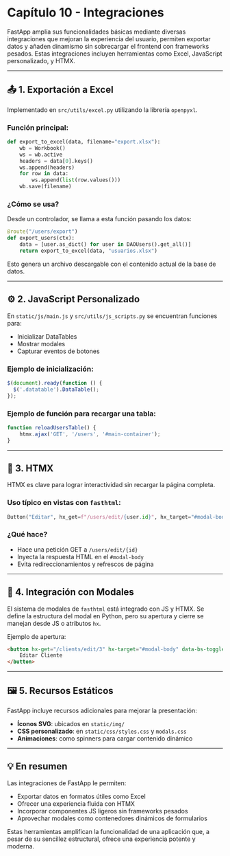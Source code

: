 # Capítulo 10 - Integraciones

FastApp amplía sus funcionalidades básicas mediante diversas integraciones que mejoran la experiencia del usuario, permiten exportar datos y añaden dinamismo sin sobrecargar el frontend con frameworks pesados. Estas integraciones incluyen herramientas como Excel, JavaScript personalizado, y HTMX.

---

## 📤 1. Exportación a Excel

Implementado en `src/utils/excel.py` utilizando la librería `openpyxl`.

### Función principal:
```python
def export_to_excel(data, filename="export.xlsx"):
    wb = Workbook()
    ws = wb.active
    headers = data[0].keys()
    ws.append(headers)
    for row in data:
        ws.append(list(row.values()))
    wb.save(filename)
```

### ¿Cómo se usa?
Desde un controlador, se llama a esta función pasando los datos:
```python
@route("/users/export")
def export_users(ctx):
    data = [user.as_dict() for user in DAOUsers().get_all()]
    return export_to_excel(data, "usuarios.xlsx")
```

Esto genera un archivo descargable con el contenido actual de la base de datos.

---

## ⚙️ 2. JavaScript Personalizado

En `static/js/main.js` y `src/utils/js_scripts.py` se encuentran funciones para:

- Inicializar DataTables
- Mostrar modales
- Capturar eventos de botones

### Ejemplo de inicialización:
```javascript
$(document).ready(function () {
  $('.datatable').DataTable();
});
```

### Ejemplo de función para recargar una tabla:
```javascript
function reloadUsersTable() {
    htmx.ajax('GET', '/users', '#main-container');
}
```

---

## 🔁 3. HTMX

HTMX es clave para lograr interactividad sin recargar la página completa.

### Uso típico en vistas con `fasthtml`:
```python
Button("Editar", hx_get=f"/users/edit/{user.id}", hx_target="#modal-body", hx_swap="innerHTML")
```

### ¿Qué hace?
- Hace una petición GET a `/users/edit/{id}`
- Inyecta la respuesta HTML en el `#modal-body`
- Evita redireccionamientos y refrescos de página

---

## 🧩 4. Integración con Modales

El sistema de modales de `fasthtml` está integrado con JS y HTMX. Se define la estructura del modal en Python, pero su apertura y cierre se manejan desde JS o atributos `hx`.

Ejemplo de apertura:
```html
<button hx-get="/clients/edit/3" hx-target="#modal-body" data-bs-toggle="modal" data-bs-target="#modal">
    Editar Cliente
</button>
```

---

## 🖼️ 5. Recursos Estáticos

FastApp incluye recursos adicionales para mejorar la presentación:

- **Íconos SVG**: ubicados en `static/img/`
- **CSS personalizado**: en `static/css/styles.css` y `modals.css`
- **Animaciones**: como spinners para cargar contenido dinámico

---

## 💡 En resumen

Las integraciones de FastApp le permiten:

- Exportar datos en formatos útiles como Excel
- Ofrecer una experiencia fluida con HTMX
- Incorporar componentes JS ligeros sin frameworks pesados
- Aprovechar modales como contenedores dinámicos de formularios

Estas herramientas amplifican la funcionalidad de una aplicación que, a pesar de su sencillez estructural, ofrece una experiencia potente y moderna.
